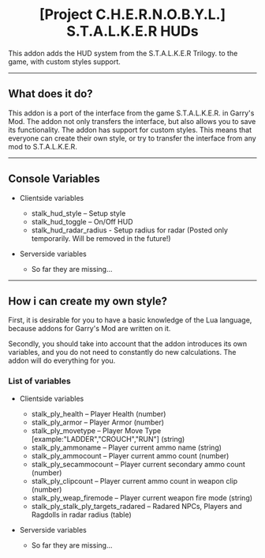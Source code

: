 <h1 align="center"> [Project C.H.E.R.N.O.B.Y.L.] S.T.A.L.K.E.R HUDs </h1>

This addon adds the HUD system from the S.T.A.L.K.E.R Trilogy. to the game, with custom styles support.

---
<h2 align="left"> What does it do? </h2>
This addon is a port of the interface from the game S.T.A.L.K.E.R. in Garry's Mod. The addon not only transfers the interface, but also allows you to save its functionality.
The addon has support for custom styles. This means that everyone can create their own style, or try to transfer the interface from any mod to S.T.A.L.K.E.R.

---

<h2 align="left"> Console Variables </h2>

- Clientside variables
  - stalk_hud_style – Setup style
  - stalk_hud_toggle – On/Off HUD
  - stalk_hud_radar_radius - Setup radius for radar (Posted only temporarily. Will be removed in the future!)

- Serverside variables
  - So far they are missing...

---
<h2 align="left"> How i can create my own style? </h2>
First, it is desirable for you to have a basic knowledge of the Lua language, because addons for Garry's Mod are written on it.


Secondly, you should take into account that the addon introduces its own variables, and you do not need to constantly do new calculations. The addon will do everything for you.

<h3 align="left"> List of variables </h3>

- Clientside variables
  - stalk_ply_health  –  Player Health (number)
  - stalk_ply_armor  –  Player Armor (number)
  - stalk_ply_movetype  –  Player Move Type [example:"LADDER","CROUCH","RUN"] (string)
  - stalk_ply_ammoname  –  Player current ammo name (string)
  - stalk_ply_ammocount  –  Player current ammo count (number)
  - stalk_ply_secammocount  –  Player current secondary ammo count (number)
  - stalk_ply_clipcount  –  Player current ammo count in weapon clip (number)
  - stalk_ply_weap_firemode  –  Player current weapon fire mode (string)
  - stalk_ply_stalk_ply_targets_radared  –  Radared NPCs, Players and Ragdolls in radar radius (table)
  
- Serverside variables
  - So far they are missing...
